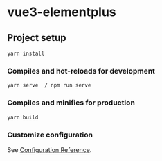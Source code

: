 # vue3-elementplus

## Project setup
```
yarn install 
```

### Compiles and hot-reloads for development
```
yarn serve  / npm run serve
```

### Compiles and minifies for production
```
yarn build
```

### Customize configuration
See [Configuration Reference](https://cli.vuejs.org/config/).
